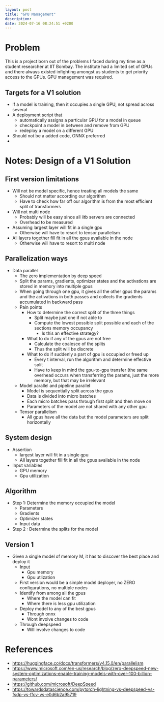```yaml
---
layout: post
title: "GPU Management"
description: 
date: 2024-07-16 08:24:51 +0200
---
```


# Problem
This is a project born out of the problems I faced during my time as a student researcher at IIT Bombay. The institute had a limited set of GPUs and there always existed infighting amongst us students to get priority access to the GPUs. GPU management was required.

## Targets for a V1 solution
- If a model is training, then it occupies a single GPU, not spread across several
- A deployment script that
    - automatically assigns a particular GPU for a model in queue
    - checkpoint a model in between and remove from GPU
    - redeploy a model on a different GPU
- Should not be a added code, ONNX preferred
- 

# Notes: Design of a V1 Solution
## First version limitations
- Will not be model specific, hence treating all models the same
    - Should not matter according our algorithm
    - Have to check how far off our algorithm is from the most efficient split of transformers
- Will not multi node
    - Probably will be easy since all iitb servers are connected
    - Overhead to be measured
- Assuming largest layer will fit in a single gpu
    - Otherwise will have to resort to tensor parallelism
- All layers together fill fit in all the gpus available in the node
    - Otherwise will have to resort to multi node
## Parallelization ways
- Data parallel
    - The zero implementation by deep speed
    - Split the params, gradients, optimizer states and the activations are stored in memory into multiple gpus
    - When going through one gpu, it gives all the other gpus the params and the activations in both passes and collects the gradients accumulated in backward pass
    - Pain points
        - How to determine the correct split of the three things
            - Split maybe just one if not able to
            - Compute the lowest possible split possible and each of the sections memory occupancy
                - Is this an effective strategy?
        - What to do if any of the gpus are not free
            - Calculate the coalesce of the splits
            - Thus the split will be discrete
        - What to do if suddenly a part of gpu is occupied or freed up
            - Every t interval, run the algorithm and determine effective split
            - Have to keep in mind the gpu-to-gpu transfer (the same overhead occurs when transferring the params, just the more memory, but that may be irrelevant
    - Model parallel and pipeline parallel
        - Model is sequentially split across the gpus
        - Data is divided into micro batches
        - Each micro batches pass through first split and then move on
        - Parameters of the model are not shared with any other gpu
    - Tensor parallelism
        - All gpus have all the data but the model parameters are split horizontally
## System design
- Assertion
    - largest layer will fit in a single gpu
    - All layers together fill fit in all the gpus available in the node
- Input variables
    - GPU memory
    - Gpu utilization

## Algorithm
- Step 1: Determine the memory occupied the model
    - Parameters
    - Gradients
    - Optimizer states
    - Input data
- Step 2 : Determine the splits for the model

## Version 1
- Given a single model of memory M, it has to discover the best place and deploy it
    - Input
        - Gpu memory
        - Gpu utlization
    - First version would be a simple model deployer, no ZERO configurations, no multiple nodes
    - Identify from among all the gpus
        - Where the model can fit
        - Where there is less gpu utilization
    - Deploy model to any of the best gpus
        - Through onnx
        - Wont involve changes to code
    - Through deepspeed
        - Will involve changes to code
# References
- https://huggingface.co/docs/transformers/v4.15.0/en/parallelism
- https://www.microsoft.com/en-us/research/blog/zero-deepspeed-new-system-optimizations-enable-training-models-with-over-100-billion-parameters/
- https://github.com/microsoft/DeepSpeed
- https://towardsdatascience.com/pytorch-lightning-vs-deepspeed-vs-fsdp-vs-ffcv-vs-e0d6b2a95719



